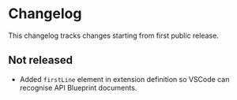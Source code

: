 # Changelog

This changelog tracks changes starting from first public release.

## Not released

- Added `firstLine` element in extension definition so VSCode can recognise API Blueprint documents.